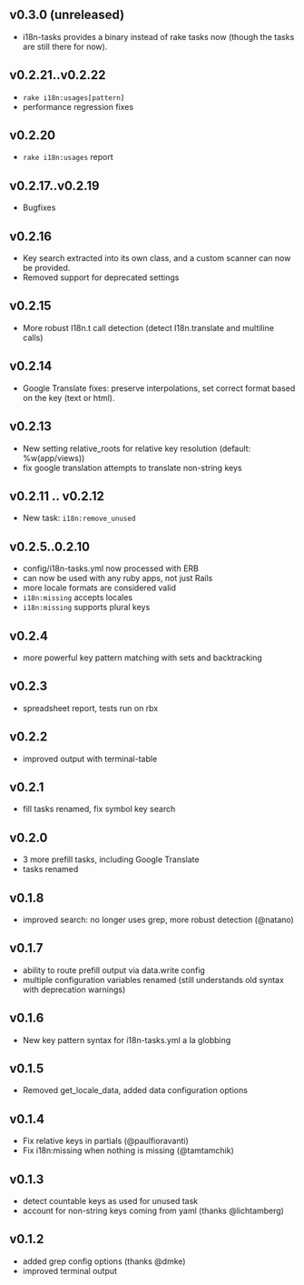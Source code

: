 ## v0.3.0 (unreleased)

* i18n-tasks provides a binary instead of rake tasks now (though the tasks are still there for now).

## v0.2.21..v0.2.22

* `rake i18n:usages[pattern]`
* performance regression fixes

## v0.2.20

* `rake i18n:usages` report

## v0.2.17..v0.2.19

* Bugfixes

## v0.2.16

* Key search extracted into its own class, and a custom scanner can now be provided.
* Removed support for deprecated settings

## v0.2.15

* More robust I18n.t call detection (detect I18n.translate and multiline calls)

## v0.2.14

* Google Translate fixes: preserve interpolations, set correct format based on the key (text or html).

## v0.2.13

* New setting relative_roots for relative key resolution (default: %w(app/views))
* fix google translation attempts to translate non-string keys

## v0.2.11 .. v0.2.12

* New task: `i18n:remove_unused`

## v0.2.5..0.2.10

* config/i18n-tasks.yml now processed with ERB
* can now be used with any ruby apps, not just Rails
* more locale formats are considered valid 
* `i18n:missing` accepts locales
* `i18n:missing` supports plural keys

## v0.2.4

* more powerful key pattern matching with sets and backtracking 

## v0.2.3

* spreadsheet report, tests run on rbx 

## v0.2.2

* improved output with terminal-table 

## v0.2.1

* fill tasks renamed, fix symbol key search 

## v0.2.0

* 3 more prefill tasks, including Google Translate 
* tasks renamed

## v0.1.8

* improved search: no longer uses grep, more robust detection (@natano)

## v0.1.7

* ability to route prefill output via data.write config 
* multiple configuration variables renamed (still understands old syntax with deprecation warnings) 

## v0.1.6

* New key pattern syntax for i18n-tasks.yml a la globbing 

## v0.1.5

* Removed get_locale_data, added data configuration options 

## v0.1.4

* Fix relative keys in partials (@paulfioravanti)
* Fix i18n:missing when nothing is missing (@tamtamchik)

## v0.1.3

* detect countable keys as used for unused task 
* account for non-string keys coming from yaml (thanks @lichtamberg)

## v0.1.2

* added grep config options (thanks @dmke)
* improved terminal output 
